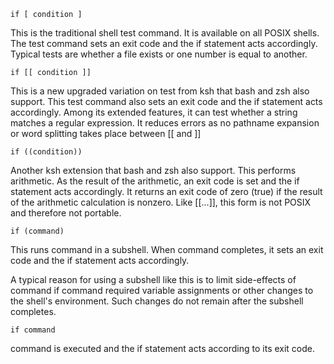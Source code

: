 ``` if [ condition ] ```

This is the traditional shell test command. It is available on all POSIX shells. The test command sets an exit code and the if statement acts accordingly. Typical tests are whether a file exists or one number is equal to another.

``` if [[ condition ]] ```

This is a new upgraded variation on test from ksh that bash and zsh also support. This test command also sets an exit code and the if statement acts accordingly. Among its extended features, it can test whether a string matches a regular expression. It reduces errors as no pathname expansion or word splitting takes place between [[ and ]]

``` if ((condition)) ```

Another ksh extension that bash and zsh also support. This performs arithmetic. As the result of the arithmetic, an exit code is set and the if statement acts accordingly. It returns an exit code of zero (true) if the result of the arithmetic calculation is nonzero. Like [[...]], this form is not POSIX and therefore not portable.

``` if (command) ```

This runs command in a subshell. When command completes, it sets an exit code and the if statement acts accordingly.

A typical reason for using a subshell like this is to limit side-effects of command if command required variable assignments or other changes to the shell's environment. Such changes do not remain after the subshell completes.

``` if command ```

command is executed and the if statement acts according to its exit code.
